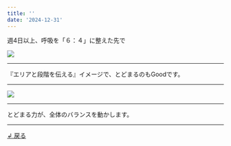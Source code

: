 ```yaml
---
title: ''
date: '2024-12-31'
---
```

週4日以上、呼吸を「６：４」に整えた先で

![](/images/3_d_03.jpg)
***
『エリアと段階を伝える』イメージで、とどまるのもGoodです。
***
![](/images/3_d_03_.jpg)
***
とどまる力が、全体のバランスを動かします。
***
[ ↲ 戻る ](/posts/3-04)
